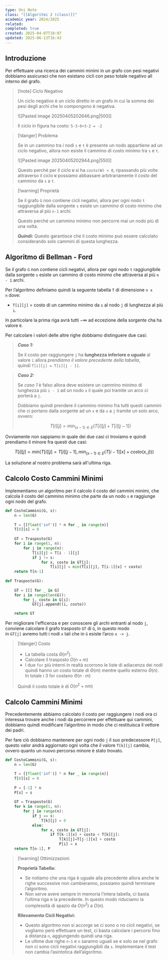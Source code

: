 ```yaml
---
type: Uni Note
class: "[[Algoritmi 2 (class)]]"
academic year: 2024/2025
related: 
completed: true
created: 2025-04-07T10:07
updated: 2025-06-13T16:43
---
```

## Introduzione

Per effettuare una ricerca dei cammini minimi in un grafo con pesi negativi dobbiamo assicuraci che non esistano cicli con peso totale negativo all interno del grafo.

>[!note] Ciclo Negativo
>
>Un ciclo negativo è un ciclo diretto in un grafo in cui la somma dei pesi degli archi che lo compongono è negativa.
>
>![[Pasted image 20250405202646.png|500]]
>
>Il ciclo in figura ha costo: `5-3-6+3-2 = -2`

>[!danger] Problema
>
>Se in un cammino tra i nodi `s` e `t` è presente un nodo appartiene ad un ciclo negativo, allora non esiste il cammino di costo minimo tra `s` e `t`.
>
>![[Pasted image 20250405202944.png|550]]
>
>Questo perché per il ciclo `W` si ha `costo(W) < 0`, ripassando più volte attraverso il ciclo `W` possiamo abbassare arbitrariamente il costo del cammino da `s` a `t`.

>[!warning] Proprietà
>
>Se il grafo `G` non contiene cicli negativi, allora per ogni nodo `t` raggiungibile dalla sorgente `s` esiste un cammino di costo minimo che attraversa al più `n-1` archi.
>
>Questo perché un cammino minimo non percorre mai un nodo più di una volta.
>
>***Quindi:*** Questo garantisce che il costo minimo può essere calcolato considerando solo cammini di questa lunghezza.

## Algoritmo di Bellman - Ford

Se il grafo `G` non contiene cicli negativi, allora per ogni nodo `t` raggiungibile dalla sorgente `s` esiste un cammino di costo minimo che attraversa al più `n - 1` archi.

Per l’algoritmo definiamo quindi la seguente tabella `T` di dimensione `n x n` dove:
- `T[i][j]` = costo di un cammino minimo da `s` al nodo `j` di lunghezza al più `i`.

In particolare la prima riga avrà tutti $-\infty$ ad eccezione della sorgente cha ha valore `0`.

Per calcolare i valori delle altre righe dobbiamo distinguere due casi:

>***Caso 1:***
>
>Se il costo per raggiungere `j` ha **lunghezza inferiore o uguale** al valore `i` allora *prendiamo il valore precedente della tabella*, quindi `T[i][j] = T[i][j - 1]`.

>***Caso 2:***
>
>Se *caso 1* è falso allora deve esistere un cammino minimo di lunghezza più `i - 1` ad un nodo `x` il quale poi tramite un arco ci porterà a `j`. 
>
>Dobbiamo quindi prendere il cammino minimo fra tutti questi cammini che ci portano dalla sorgente ad un `x` e da `x` a `j` tramite un solo arco, ovvero:
>
>$$
>T[i][j] = min_{(x-1)\in E}(T[i][j] + T[i][j-1])
>$$

Ovviamente non sappiamo in quale dei due casi ci troviamo e quindi prendiamo il minore fra questi due casi:

$$
T[i][j] = min(T[i][j]=T[i][j−1],min_{(x−1)\in E}​(T[i−1][x]+costo(x,j)))
$$

La soluzione al nostro problema sarà all'ultima riga.

## Calcolo Costo Cammini Minimi

Implementiamo un algoritmo per il calcolo il costo del cammini minimi, che calcola il costo del cammino minimo che parte da un nodo `s` e raggiunge ogni nodo del grafo.

```python
def CostoCammini(G, s):
	n = len(G)
	
	T = [[float('inf')] * n for _ in range(n)]
	T[0][s] = 0
	
	GT = Trasposto(G)
	for i in range(1, n):
		for j in range(n):
			T[i][j] = T[i - 1][j]
			if j != s:
				for x, costo in GT[j]:
					T[i][j] = min(T[i][j], T[i-1][x] + costo)
	return T[n-1]
 
def Trasposto(G):
	
	GT = [[] for _ in G]
	for i in range(len(G)):
		for j, costo in G[i]:
			GT[j].append((i, costo))

	return GT
```

Per migliorare l'efficenza e per conoscere gli archi entranti al nodo `j`, conviene calcolare il grafo trasposto `GT` di `G`, in questo modo in `GT[j]` avremo tutti i nodi `x` tali che in `G` esiste l’arco `x -> j`.

>[!danger] Costo
>- La tabella costa $\Theta(n^{2})$.
>- Calcolare il trasposto $O(n+m)$
>- I due `for` più interni in realtà scorrono le liste di adiacenza dei nodi quindi hanno un costo totale di $\Theta(m)$ mentre quello esterno $\Theta(n)$. In totale i 3 for costano $\Theta(n\cdot m)$
>
>Quindi il costo totale è di $O(n^{2}+nm)$

## Calcolo Cammini Minimi

Precedentemente abbiamo calcolato il costo per raggiungere i nodi ora ci interessa trovare anche i nodi da percorrere per effettuare qui cammini, dobbiamo quindi modificare l’algoritmo in modo che ci restituisca il vettore dei padri.

Per fare ciò dobbiamo mantenere per ogni nodo `j` il suo predecessore `P[j]`, questo valor andrà aggiornato ogni volta che il valore `T[k][j]` cambia, ovvero quanto un nuovo  percorso minore è stato trovato.

```python
def CostoCammini(G, s):
	n = len(G)

	T = [[float('inf')] * n for _ in range(n)]
	T[0][s] = 0
	
	P = [-1] * n
	P[s] = s
	
	GT = Trasposto(G)
	for k in range(1, n):
		for j in range(n):
			if j == s:
				T[k][j] = 0
			else:
				for x, costo in GT[j]:
					if T[k-1][x] + costo < T[k][j]:
						T[k][j]=T[j-1][x] + costo
						P[i] = x
	return T[n-1], P
```

>[!warning] Ottimizzazioni
>
>**Proprietà Tabella:**
>- Se notiamo che una riga è uguale alla precedente allora anche le righe successive non cambieranno, possiamo quindi terminare l’algoritmo.
>- Non serve avere sempre in memoria l’intera tabella, ci basta l’ultima riga e la precedente. In questo modo riduciamo la complessità di spazio da $O(n^{2})$ a $O(n)$.
>  
>**Rilevamento Cicli Negativi:**
>- Questo algoritmo non si accorge se ci sono o no cicli negativi, se vogliamo però effettuare un test, ci basta calcolare i percorsi fino a distanza `n`, aggiungendo quindi una riga.
>- Le ultime due righe `n−1` e `n` saranno uguali se e solo se nel grafo non ci sono cicli negativi raggiungibili da `s`. Implementare il test non cambia l’asintotica dell’algoritmo.